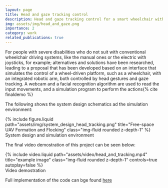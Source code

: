 ```yaml
---
layout: page
title: Head and gaze tracking control
description: Head and gaze tracking control for a smart wheelchair with a robot arm
img: assets/img/head_and_gaze.png
importance: 2
category: work
related_publications: true
---
```


For people with severe disabilities who do not suit with conventional
wheelchair driving systems, like the manual ones or the electric with
joysticks, for example; alternatives and solutions have been researched,
leading to a proposal that has been developed based on an interface that
simulates the control of a wheel-driven platform, such as a wheelchair,
with an integrated robotic arm, both controlled by head gestures and gaze
tracking. A webcam and a facial recognition algorithm are used to read
the input movements, and a simulation program to perform the actions{% cite finaldemo %}

The following shows the system design schematics ad the simulation environment: 

<div class="row">
    <div class="col-sm mt-3 mt-md-0">
        {% include figure.liquid path="assets/img/system_design_head_tracking.png" title="Free-space UAV Formation and Flocking" class="img-fluid rounded z-depth-1" %}
    </div>
</div>
<div class="caption">
    System design and simulation environment
</div>

The final video demostration of this project can be seen below:

<div class="row">
    <div class="col-sm mt-3 mt-md-0">
        {% include video.liquid path="assets/video/head_and_tracking.mp4" title="example image" class="img-fluid rounded z-depth-1" controls=true autoplay=false %}
    </div>
</div>
<div class="caption">
    Video demostration
</div>



Full implementation of the code can bge found [here](https://github.com/stevedanomodolor/Head_and_gaze_tracking_control_for_a_smart_wheelchair_with_a_robot_arm/tree/master)
